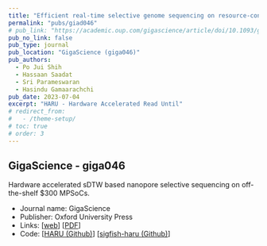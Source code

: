 ```yaml
---
title: "Efficient real-time selective genome sequencing on resource-constrained devices"
permalink: "pubs/giad046"
# pub_link: "https://academic.oup.com/gigascience/article/doi/10.1093/gigascience/giad046/7217084"
pub_no_link: false
pub_type: journal
pub_location: "GigaScience (giga046)"
pub_authors:
  - Po Jui Shih
  - Hassaan Saadat
  - Sri Parameswaran
  - Hasindu Gamaarachchi
pub_date: 2023-07-04
excerpt: "HARU - Hardware Accelerated Read Until"
# redirect_from:
#   - /theme-setup/
# toc: true
# order: 3
---
```


## GigaScience - giga046

<!-- ## "Efficient real-time selective genome sequencing on resource-constrained devices." -->

Hardware accelerated sDTW based nanopore selective sequencing on off-the-shelf $300 MPSoCs.

- Journal name: GigaScience
- Publisher: Oxford University Press
- Links: \[[web](https://academic.oup.com/gigascience/article/doi/10.1093/gigascience/giad046/7217084?login=false)\] \[[PDF](/assets/files/giad046.pdf)\]
- Code: \[[HARU (Github)](https://github.com/beebdev/HARU)\] \[[sigfish-haru (Github)](https://github.com/beebdev/sigfish-haru)\]